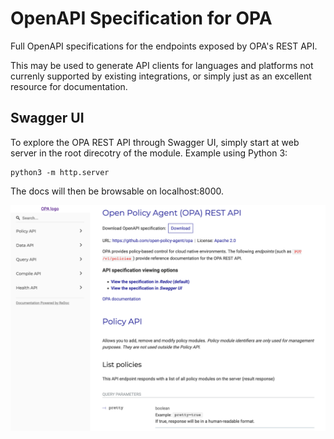 # OpenAPI Specification for OPA

Full OpenAPI specifications for the endpoints exposed by OPA's REST API.

This may be used to generate API clients for languages and platforms not currenly supported by existing integrations, or simply just as an excellent resource for documentation.

## Swagger UI

To explore the OPA REST API through Swagger UI, simply start at web server in the root direcotry of the module. Example using Python 3:

```shell
python3 -m http.server
```
The docs will then be browsable on localhost:8000.

![Screenshot](screenshot.png "Screenshot")

